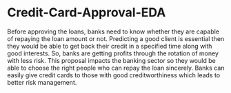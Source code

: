# Credit-Card-Approval-EDA
Before approving the loans, banks need to know whether they are capable of repaying the loan amount or not. Predicting a good client is essential then they would be able to get back their credit in a specified time along with good interests. So, banks are getting profits through the rotation of money with less risk.
This proposal impacts the banking sector so they would be able to choose the right people who can repay the loan sincerely. Banks can easily give credit cards to those with good creditworthiness which leads to better risk management.
